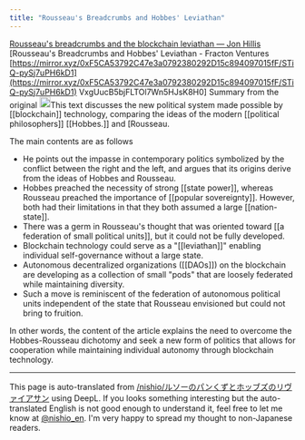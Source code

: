 ```yaml
---
title: "Rousseau's Breadcrumbs and Hobbes' Leviathan"
---
```


[Rousseau's breadcrumbs and the blockchain leviathan — Jon Hillis](https://jon.mirror.xyz/Ur0cBdyFxoOWEyzx_ZVc8hBwTMDLprXYdXNQxKE2v14)
[Rousseau's Breadcrumbs and Hobbes' Leviathan - Fracton Ventures [https://mirror.xyz/0xF5CA53792C47e3a0792380292D15c894097015fF/STiQ-pySj7uPH6kD1](https://mirror.xyz/0xF5CA53792C47e3a0792380292D15c894097015fF/STiQ-pySj7uPH6kD1) VxgUucB5bjFLTOl7Wn5HJsK8H0]
Summary from the original
<img src='https://scrapbox.io/api/pages/nishio-en/claude/icon' alt='claude.icon' height="19.5"/>This text discusses the new political system made possible by [[blockchain]] technology, comparing the ideas of the modern [[political philosophers]] [[Hobbes.]] and [Rousseau.

The main contents are as follows
- He points out the impasse in contemporary politics symbolized by the conflict between the right and the left, and argues that its origins derive from the ideas of Hobbes and Rousseau.
- Hobbes preached the necessity of strong [[state power]], whereas Rousseau preached the importance of [[popular sovereignty]]. However, both had their limitations in that they both assumed a large [[nation-state]].
- There was a germ in Rousseau's thought that was oriented toward [[a federation of small political units]], but it could not be fully developed.
- Blockchain technology could serve as a "[[leviathan]]" enabling individual self-governance without a large state.
- Autonomous decentralized organizations ([[DAOs]]) on the blockchain are developing as a collection of small "pods" that are loosely federated while maintaining diversity.
- Such a move is reminiscent of the federation of autonomous political units independent of the state that Rousseau envisioned but could not bring to fruition.

In other words, the content of the article explains the need to overcome the Hobbes-Rousseau dichotomy and seek a new form of politics that allows for cooperation while maintaining individual autonomy through blockchain technology.

---
This page is auto-translated from [/nishio/ルソーのパンくずとホッブズのリヴァイアサン](https://scrapbox.io/nishio/ルソーのパンくずとホッブズのリヴァイアサン) using DeepL. If you looks something interesting but the auto-translated English is not good enough to understand it, feel free to let me know at [@nishio_en](https://twitter.com/nishio_en). I'm very happy to spread my thought to non-Japanese readers.